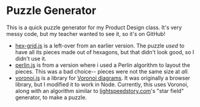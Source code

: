 # Puzzle Generator

This is a quick puzzle generator for my Product Design class. It's very messy code, but my teacher wanted to see it, so it's on GitHub!

- [hex-grid.js](./hex-grid.js) is a left-over from an earlier version. The puzzle *used* to have all its pieces made out of hexagons, but that didn't look good, so I didn't use it.
- [perlin.js](./perlin.js) is from a version where i used a Perlin algorithm to layout the pieces. This was a bad choice-- pieces were not the same size at *all*.
- [voronoi.js](./voronoi.js) is a library for [Voronoi diagrams](https://en.wikipedia.org/wiki/Voronoi_diagram). It was originally a browser library, but I modified it to work in Node. Currently, this uses Voronoi, along with an algorithm similar to [lightspeedstory.com](github.com/chlohal/lightspeedstory)'s "star field" generator, to make a puzzle.